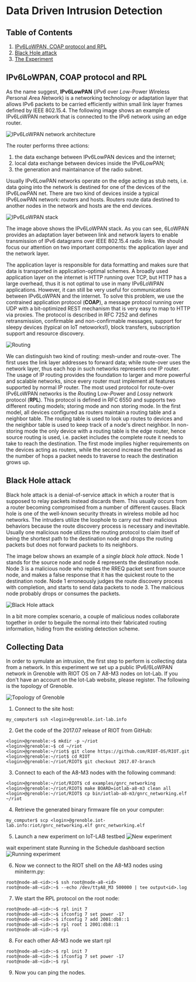 # Data Driven Intrusion Detection


## Table of Contents
1. [IPv6LoWPAN, COAP protocol and RPL](#ipv6lowpan-coap-protocol-and-rpl)
2. [Black Hole attack](#black-hole-attack)
3. [The Experiment](#the-experiment)

## IPv6LoWPAN, COAP protocol and RPL
As the name suggest, **IPv6LowPAN** (*IPv6* over *Lo*w-Power *W*ireless *P*ersonal *A*rea *N*etwork) is a networking technology or adaptation layer that allows IPv6 packets to be carried efficiently within small link layer frames defined by IEEE 802.15.4. The following image shows an example of IPv6LoWPAN network that is connected to the IPv6 network using an edge router. 

![IPv6LoWPAN network architecture](images/IPv6LoWPAN_network_architecture.png)

The router performs three actions: 
1. the data exchange between IPv6LowPAN devices and the internet;
2. local data exchange between devices inside the IPv6LowPAN;
3. the generation and maintainance of the radio subnet.

Usually IPv6LowPAN networks operate on the edge acting as stub nets, i.e. data going into the network is destined for one of the devices of the IPv6LowPAN net. There are two kind of devices inside a typical IPv6LowPAN network: routers and hosts. Routers route data destined to another nodes in the network and hosts are the end devices.

![IPv6LoWPAN stack](images/system_stack.png)

The image above shows the IPv6LoWPAN stack. As you can see, 6LoWPAN provides an adaptation layer between link and network layers to enable transmission of IPv6 datagrams over IEEE 802.15.4 radio links. We should focus our attention on two important components: the application layer and the network layer.

The application layer is responsible for data formatting and makes sure that data is transported in application-optimal schemes. A broadly used application layer on the internet is HTTP running over TCP, but HTTP has a large overhead, thus it is not optimal to use in many IPv6LoWPAN applications. However, it can still be very useful for communications between IPv6LoWPAN and the internet. To solve this problem, we use the contrained application protocol (**COAP**), a message protocol running over UDP with a bit-optimized REST mechanism that is very easy to map to HTTP via proxies. The protocol is described in RFC 7252 and defines retransmission, confirmable and non-confirmable messages, support for sleepy devices (typical on IoT netoworks!), block transfers, subscription support and resource discovery. 

![Routing](images/routing.png)

We can distinguish two kind of routing: mesh-under and route-over. The first uses the link layer addresses to forward data; while route-over uses the network layer, thus each hop in such networks represents one IP router. The usage of IP routing provides the foundation to larger and more powerful and scalable networks, since every router must implement all features supported by  normal IP router. The most used protocol for route-over IPv6LoWPAN networks is the *R*outing Low-*P*ower and *L*ossy network protocol (**RPL**). This protocol is defined in RFC 6550 and supports two different routing models; storing mode and non storing mode. In the first model, all devices configured as routers maintain a routing table and a neighbor table. The routing table is used to look up routes to devices and the neighbor table is used to keep track of a node's direct neighbor. In non-storing mode the only device with a routing table is the edge router, hence source routing is used, i.e. packet includes the complete route it needs to take to reach the destination. The first mode implies higher requirements on the devices acting as routers, while the second increase the overhead as the number of hops a packet needs to traverse to reach the destination grows up.


## Black Hole attack

Black hole attack is a denial-of-service attack in which a router that is supposed to relay packets instead discards them. This usually occurs from a router becoming compromised from a number of different causes. Black hole is one of the well-known security threats in wireless mobile ad hoc networks. The intruders utilize the loophole to carry out their malicious behaviors because the route discovery process is necessary and inevitable. Usually one malicious node utilizes the routing protocol to claim itself of being the shortest path to the destination node and drops the routing packets but does not forward packets to its neighbors.  

The image below shows an example of a *single black hole attack*. Node 1 stands for the source node and node 4 represents the destination node. Node 3 is a malicious node who replies the RREQ packet sent from source node, and makes a false response that it has the quickest route to the destination node. Node 1 erroneously judges the route discovery process with completion, and starts to send data packets to node 3. The malicious node probably drops or consumes the packets. 

![Black Hole attack](images/blackhole_attack.png)

In a bit more complex scenario, a couple of malicious nodes collaborate together in order to beguile the normal into their fabricated routing information, hiding from the existing detection scheme.


## Collecting Data

In order to symulate an intrusion, the first step to perform is collecting data from a network. In this experiment we set up a public IPv6/6LoWPAN network in Grenoble with RIOT OS on 7 A8-M3 nodes on Iot-Lab. If you don't have an account on the Iot-Lab website, please register. The following is the topology of Grenoble.

![Topology of Grenoble](images/topology-of-the-IoT-Lab-M3-nodes-at-the-Grenoble-site.png)

1. Connect to the site host:
```
my_computer$ ssh <login>@grenoble.iot-lab.info
```
2. Get the code of the 2017.07 release of RIOT from GitHub:
```
<login>@grenoble:~$ mkdir -p ~/riot
<login>@grenoble:~$ cd ~/riot
<login>@grenoble:~/riot$ git clone https://github.com/RIOT-OS/RIOT.git
<login>@grenoble:~/riot$ cd RIOT
<login>@grenoble:~/riot/RIOT$ git checkout 2017.07-branch
```
3. Connect to each of the A8-M3 nodes with the following command:
```
<login>@grenoble:~/riot/RIOT$ cd examples/gnrc_networking
<login>@grenoble:~/riot/RIOT$ make BOARD=iotlab-a8-m3 clean all
<login>@grenoble:~/riot/RIOT$ cp bin/iotlab-a8-m3/gnrc_networking.elf ~/riot
```
4. Retrieve the generated binary firmware file on your computer:
```
my_computer$ scp <login>@grenoble.iot-lab.info:riot/gnrc_networking.elf gnrc_networking.elf
```
5. Launch a new experiment on  IoT-LAB testbed
![New experiment](images/experiment-submit-a8-1024x501.png)

wait experiment state Running in the Schedule dashboard section
![Running experiment](images/experiment-details-a8-1024x376.png)

6. Now we connect to the RIOT shell on the A8-M3 nodes using miniterm.py:
```
root@node-a8-<id>:~$ ssh root@node-a8-<id>
root@node-a8-<id>:~$ --echo /dev/ttyA8_M3 500000 | tee output<id>.log
```
7. We start the RPL protocol on the root node:
```
root@node-a8-<id>:~$ rpl init 7
root@node-a8-<id>:~$ ifconfig 7 set power -17
root@node-a8-<id>:~$ ifconfig 7 add 2001:db8::1
root@node-a8-<id>:~$ rpl root 1 2001:db8::1
root@node-a8-<id>:~$ rpl
```
8. For each other A8-M3 node we start rpl
```
root@node-a8-<id>:~$ rpl init 7
root@node-a8-<id>:~$ ifconfig 7 set power -17
root@node-a8-<id>:~$ rpl
```
9. Now you can ping the nodes.
